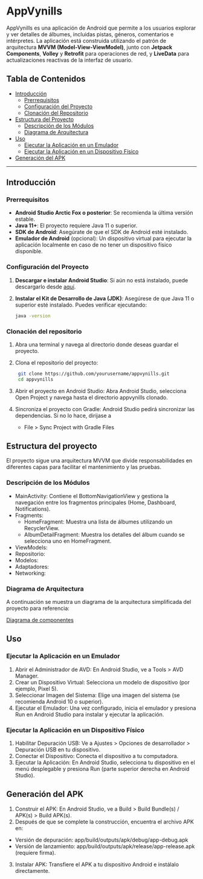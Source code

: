 # AppVynills

AppVynills es una aplicación de Android que permite a los usuarios explorar y ver detalles de álbumes, incluidas pistas, géneros, comentarios e intérpretes. La aplicación está construida utilizando el patrón de arquitectura **MVVM (Model-View-ViewModel)**, junto con **Jetpack Components**, **Volley** y **Retrofit** para operaciones de red, y **LiveData** para actualizaciones reactivas de la interfaz de usuario.

## Tabla de Contenidos
- [Introducción](#introducción)
  - [Prerrequisitos](#prerrequisitos)
  - [Configuración del Proyecto](#configuración-del-proyecto)
  - [Clonación del Repositorio](#clonación-del-repositorio)
- [Estructura del Proyecto](#estructura-del-proyecto)
  - [Descripción de los Módulos](#descripción-de-los-módulos)
  - [Diagrama de Arquitectura](#diagrama-de-arquitectura)
- [Uso](#uso)
  - [Ejecutar la Aplicación en un Emulador](#ejecutar-la-aplicación-en-un-emulador)
  - [Ejecutar la Aplicación en un Dispositivo Físico](#ejecutar-la-aplicación-en-un-dispositivo-físico)
- [Generación del APK](#generación-del-apk)


---

## Introducción

### Prerrequisitos

- **Android Studio Arctic Fox o posterior**: Se recomienda la última versión estable.
- **Java 11+**: El proyecto requiere Java 11 o superior.
- **SDK de Android**: Asegúrate de que el SDK de Android esté instalado.
- **Emulador de Android** (opcional): Un dispositivo virtual para ejecutar la aplicación localmente en caso de no tener un dispositivo físico disponible.

### Configuración del Proyecto

1. **Descargar e instalar Android Studio**: Si aún no está instalado, puede descargarlo desde [aquí](https://developer.android.com/studio).
2. **Instalar el Kit de Desarrollo de Java (JDK)**: Asegúrese de que Java 11 o superior esté instalado. Puedes verificar ejecutando:

   ```bash
   java -version

### Clonación del repositorio

1. Abra una terminal y navega al directorio donde deseas guardar el proyecto.
2. Clona el repositorio del proyecto:

    ```bash
     git clone https://github.com/yourusername/appvynills.git
     cd appvynills
    
3. Abrir el proyecto en Android Studio: Abra Android Studio, selecciona Open Project y navega hasta el directorio appvynills clonado.
4. Sincroniza el proyecto con Gradle: Android Studio pedirá sincronizar las dependencias. Si no lo hace, dirijase a
     - File > Sync Project with Gradle Files



## Estructura del proyecto

El proyecto sigue una arquitectura MVVM que divide responsabilidades en diferentes capas para facilitar el mantenimiento y las pruebas.

### Descripción de los Módulos

- MainActivity: Contiene el BottomNavigationView y gestiona la navegación entre los fragmentos principales (Home, Dashboard, Notifications).
- Fragments:
  -   HomeFragment: Muestra una lista de álbumes utilizando un RecyclerView.
  -   AlbumDetailFragment: Muestra los detalles del álbum cuando se selecciona uno en HomeFragment.
- ViewModels:
- Repositorio:
- Modelos:
- Adaptadores:
- Networking:

### Diagrama de Arquitectura

A continuación se muestra un diagrama de la arquitectura simplificada del proyecto para referencia:

[Diagrama de componentes](https://github.com/user-attachments/assets/4849a457-7030-4e27-9b82-f357f40c95fe)

## Uso

### Ejecutar la Aplicación en un Emulador

1. Abrir el Administrador de AVD: En Android Studio, ve a Tools > AVD Manager.
2. Crear un Dispositivo Virtual: Selecciona un modelo de dispositivo (por ejemplo, Pixel 5).
3. Seleccionar Imagen del Sistema: Elige una imagen del sistema (se recomienda Android 10 o superior).
4. Ejecutar el Emulador: Una vez configurado, inicia el emulador y presiona Run en Android Studio para instalar y ejecutar la aplicación.
   
### Ejecutar la Aplicación en un Dispositivo Físico

1. Habilitar Depuración USB: Ve a Ajustes > Opciones de desarrollador > Depuración USB en tu dispositivo.
2. Conectar el Dispositivo: Conecta el dispositivo a tu computadora.
3. Ejecutar la Aplicación: En Android Studio, selecciona tu dispositivo en el menú desplegable y presiona Run (parte superior derecha en Android Studio).

## Generación del APK

1. Construir el APK: En Android Studio, ve a Build > Build Bundle(s) / APK(s) > Build APK(s).
2. Después de que se complete la construcción, encuentra el archivo APK en:
  - Versión de depuración: app/build/outputs/apk/debug/app-debug.apk
  - Versión de lanzamiento: app/build/outputs/apk/release/app-release.apk (requiere firma).
3. Instalar APK: Transfiere el APK a tu dispositivo Android e instálalo directamente.

